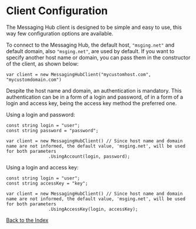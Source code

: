 # Client Configuration

The Messaging Hub client is designed to be simple and easy to use, this way few configuration options are available.

To connect to the Messaging Hub, the default host, `"msging.net"` and default domain, also `"msging.net"`, are used by default. If you want to specify another host name or domain, you can pass them in the constructor of the client, as shown below:

```CSharp
var client = new MessagingHubClient("mycustomhost.com", "mycustomdomain.com")
```

Despite the host name and domain, an authentication is mandatory. This authentication can be in a form of a login and password, of in a form of a login and access key, being the access key method the preferred one.

Using a login and password:
```CSharp
const string login = "user";
const string password = "password";

var client = new MessagingHubClient() // Since host name and domain name are not informed, the default value, 'msging.net', will be used for both parameters
                .UsingAccount(login, password);
```

Using a login and access key:
```CSharp
const string login = "user";
const string accessKey = "key";

var client = new MessagingHubClient() // Since host name and domain name are not informed, the default value, 'msging.net', will be used for both parameters
                .UsingAccessKey(login, accessKey);
```

[Back to the Index](./index.md)
